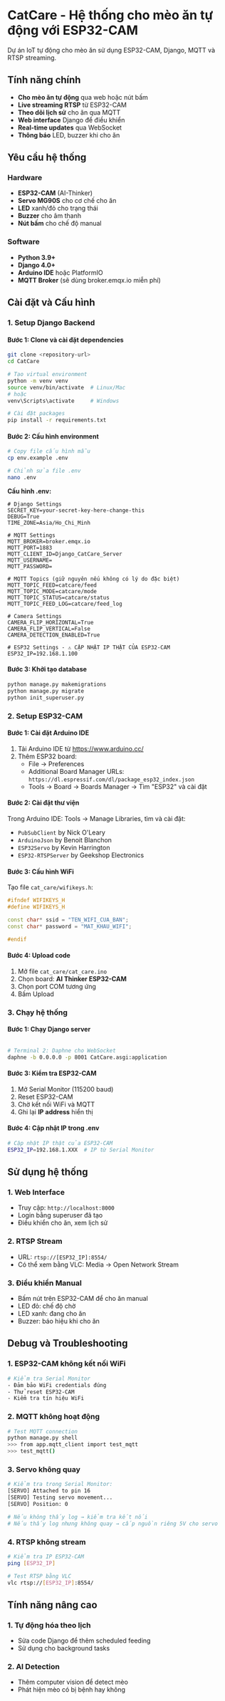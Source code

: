 # CatCare - Hệ thống cho mèo ăn tự động với ESP32-CAM

Dự án IoT tự động cho mèo ăn sử dụng ESP32-CAM, Django, MQTT và RTSP streaming.

## Tính năng chính

- **Cho mèo ăn tự động** qua web hoặc nút bấm
- **Live streaming RTSP** từ ESP32-CAM
- **Theo dõi lịch sử** cho ăn qua MQTT
- **Web interface** Django để điều khiển
- **Real-time updates** qua WebSocket
- **Thông báo** LED, buzzer khi cho ăn

## Yêu cầu hệ thống

### Hardware
- **ESP32-CAM** (AI-Thinker)
- **Servo MG90S** cho cơ chế cho ăn
- **LED** xanh/đỏ cho trạng thái
- **Buzzer** cho âm thanh
- **Nút bấm** cho chế độ manual

### Software
- **Python 3.9+**
- **Django 4.0+**
- **Arduino IDE** hoặc PlatformIO
- **MQTT Broker** (sẽ dùng broker.emqx.io miễn phí)

## Cài đặt và Cấu hình

### 1. Setup Django Backend

#### Bước 1: Clone và cài đặt dependencies
```bash
git clone <repository-url>
cd CatCare

# Tạo virtual environment
python -m venv venv
source venv/bin/activate  # Linux/Mac
# hoặc
venv\Scripts\activate     # Windows

# Cài đặt packages
pip install -r requirements.txt
```

#### Bước 2: Cấu hình environment
```bash
# Copy file cấu hình mẫu
cp env.example .env

# Chỉnh sửa file .env
nano .env
```

**Cấu hình .env:**
```env
# Django Settings
SECRET_KEY=your-secret-key-here-change-this
DEBUG=True
TIME_ZONE=Asia/Ho_Chi_Minh

# MQTT Settings
MQTT_BROKER=broker.emqx.io
MQTT_PORT=1883
MQTT_CLIENT_ID=Django_CatCare_Server
MQTT_USERNAME=
MQTT_PASSWORD=

# MQTT Topics (giữ nguyên nếu không có lý do đặc biệt)
MQTT_TOPIC_FEED=catcare/feed
MQTT_TOPIC_MODE=catcare/mode
MQTT_TOPIC_STATUS=catcare/status
MQTT_TOPIC_FEED_LOG=catcare/feed_log

# Camera Settings
CAMERA_FLIP_HORIZONTAL=True
CAMERA_FLIP_VERTICAL=False
CAMERA_DETECTION_ENABLED=True

# ESP32 Settings - ⚠️ CẬP NHẬT IP THẬT CỦA ESP32-CAM
ESP32_IP=192.168.1.100
```

#### Bước 3: Khởi tạo database
```bash
python manage.py makemigrations
python manage.py migrate
python init_superuser.py
```

### 2. Setup ESP32-CAM

#### Bước 1: Cài đặt Arduino IDE
1. Tải Arduino IDE từ https://www.arduino.cc/
2. Thêm ESP32 board:
   - File → Preferences
   - Additional Board Manager URLs: `https://dl.espressif.com/dl/package_esp32_index.json`
   - Tools → Board → Boards Manager → Tìm "ESP32" và cài đặt

#### Bước 2: Cài đặt thư viện
Trong Arduino IDE: Tools → Manage Libraries, tìm và cài đặt:
- `PubSubClient` by Nick O'Leary
- `ArduinoJson` by Benoit Blanchon  
- `ESP32Servo` by Kevin Harrington
- `ESP32-RTSPServer` by Geekshop Electronics

#### Bước 3: Cấu hình WiFi
Tạo file `cat_care/wifikeys.h`:
```cpp
#ifndef WIFIKEYS_H
#define WIFIKEYS_H

const char* ssid = "TEN_WIFI_CUA_BAN";
const char* password = "MAT_KHAU_WIFI";

#endif
```

#### Bước 4: Upload code
1. Mở file `cat_care/cat_care.ino`
2. Chọn board: **AI Thinker ESP32-CAM**
3. Chọn port COM tương ứng
4. Bấm Upload

### 3. Chạy hệ thống

#### Bước 1: Chạy Django server
```bash

# Terminal 2: Daphne cho WebSocket
daphne -b 0.0.0.0 -p 8001 CatCare.asgi:application
```

#### Bước 3: Kiểm tra ESP32-CAM
1. Mở Serial Monitor (115200 baud)
2. Reset ESP32-CAM
3. Chờ kết nối WiFi và MQTT
4. Ghi lại **IP address** hiển thị

#### Bước 4: Cập nhật IP trong .env
```bash
# Cập nhật IP thật của ESP32-CAM
ESP32_IP=192.168.1.XXX  # IP từ Serial Monitor
```

## Sử dụng hệ thống

### 1. Web Interface
- Truy cập: `http://localhost:8000`
- Login bằng superuser đã tạo
- Điều khiển cho ăn, xem lịch sử

### 2. RTSP Stream  
- URL: `rtsp://[ESP32_IP]:8554/`
- Có thể xem bằng VLC: Media → Open Network Stream

### 3. Điều khiển Manual
- Bấm nút trên ESP32-CAM để cho ăn manual
- LED đỏ: chế độ chờ
- LED xanh: đang cho ăn
- Buzzer: báo hiệu khi cho ăn

## Debug và Troubleshooting

### 1. ESP32-CAM không kết nối WiFi
```bash
# Kiểm tra Serial Monitor
- Đảm bảo WiFi credentials đúng
- Thử reset ESP32-CAM
- Kiểm tra tín hiệu WiFi
```

### 2. MQTT không hoạt động
```bash
# Test MQTT connection
python manage.py shell
>>> from app.mqtt_client import test_mqtt
>>> test_mqtt()
```

### 3. Servo không quay
```bash  
# Kiểm tra trong Serial Monitor:
[SERVO] Attached to pin 16
[SERVO] Testing servo movement...  
[SERVO] Position: 0

# Nếu không thấy log → kiểm tra kết nối
# Nếu thấy log nhưng không quay → cấp nguồn riêng 5V cho servo
```

### 4. RTSP không stream
```bash
# Kiểm tra IP ESP32-CAM
ping [ESP32_IP]

# Test RTSP bằng VLC
vlc rtsp://[ESP32_IP]:8554/
```

## Tính năng nâng cao

### 1. Tự động hóa theo lịch
- Sửa code Django để thêm scheduled feeding
- Sử dụng cho background tasks

### 2. AI Detection
- Thêm computer vision để detect mèo
- Phát hiện mèo có bị bệnh hay không
